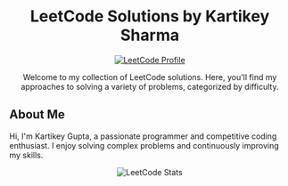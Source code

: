 <h1 align="center">LeetCode Solutions by Kartikey Sharma</h1>

<p align="center">
  <a href="https://leetcode.com/u/kartikey071999/">
    <img src="https://img.shields.io/badge/LeetCode-Profile-orange" alt="LeetCode Profile">
  </a>
</p>

<p align="center">Welcome to my collection of LeetCode solutions. Here, you'll find my approaches to solving a variety of problems, categorized by difficulty.</p>

## About Me

Hi, I'm Kartikey Gupta, a passionate programmer and competitive coding enthusiast. I enjoy solving complex problems and continuously improving my skills.

<p align="center">
  <img src="https://leetcode-stats-api.herokuapp.com/u/kartikey071999" alt="LeetCode Stats">
</p>

